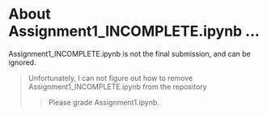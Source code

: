 # About Assignment1_INCOMPLETE.ipynb ...

Assignment1_INCOMPLETE.ipynb is not the final submission, and can be ignored. 
>Unfortunately, I can not figure out how to remove Assignment1_INCOMPLETE.ipynb from the repository
>>Please grade Assignment1.ipynb.
